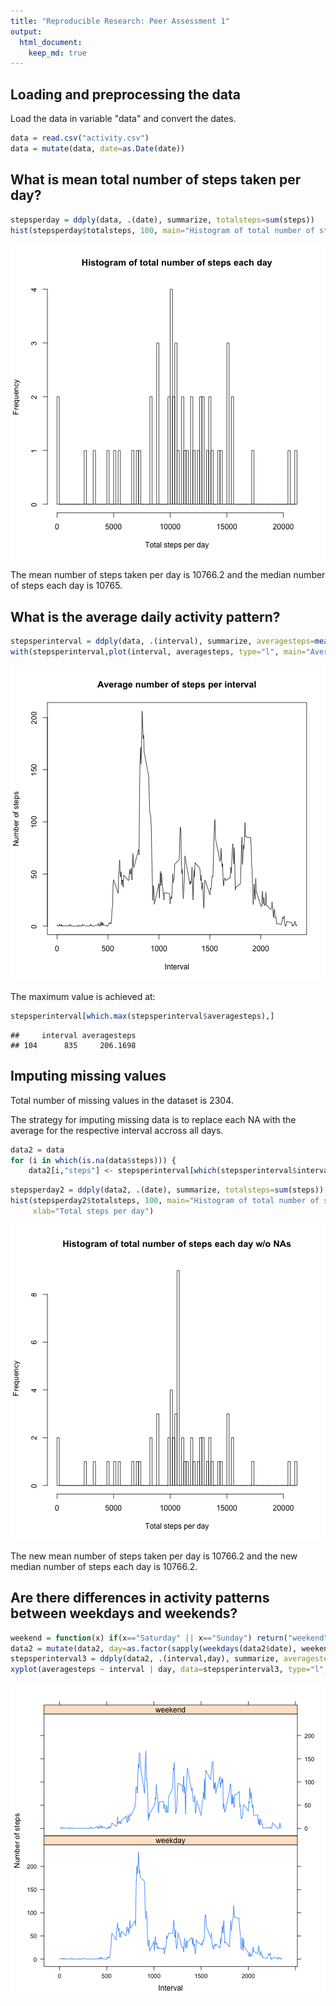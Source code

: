 ```yaml
---
title: "Reproducible Research: Peer Assessment 1"
output: 
  html_document:
    keep_md: true
---
```



## Loading and preprocessing the data


Load the data in variable "data" and convert the dates.

```r
data = read.csv("activity.csv")
data = mutate(data, date=as.Date(date))
```

## What is mean total number of steps taken per day?

```r
stepsperday = ddply(data, .(date), summarize, totalsteps=sum(steps))
hist(stepsperday$totalsteps, 100, main="Histogram of total number of steps each day", xlab="Total steps per day")
```

![plot of chunk unnamed-chunk-3](figure/unnamed-chunk-3-1.png) 

The mean number of steps taken per day is 
10766.2 and the median number of steps each day is 10765.


## What is the average daily activity pattern?

```r
stepsperinterval = ddply(data, .(interval), summarize, averagesteps=mean(steps,na.rm=TRUE))
with(stepsperinterval,plot(interval, averagesteps, type="l", main="Average number of steps per interval", xlab="Interval", ylab="Number of steps"))
```

![plot of chunk unnamed-chunk-4](figure/unnamed-chunk-4-1.png) 

The maximum value is achieved at:

```r
stepsperinterval[which.max(stepsperinterval$averagesteps),]
```

```
##     interval averagesteps
## 104      835     206.1698
```

## Imputing missing values
Total number of missing values in the dataset is 2304.

The strategy for imputing missing data is to replace each NA with the average for the respective interval accross all days.


```r
data2 = data
for (i in which(is.na(data$steps))) {
    data2[i,"steps"] <- stepsperinterval[which(stepsperinterval$interval==data[i,"interval"]),"averagesteps"]}
```


```r
stepsperday2 = ddply(data2, .(date), summarize, totalsteps=sum(steps))
hist(stepsperday2$totalsteps, 100, main="Histogram of total number of steps each day w/o NAs", 
     xlab="Total steps per day")
```

![plot of chunk unnamed-chunk-7](figure/unnamed-chunk-7-1.png) 

The new mean number of steps taken per day is 
10766.2 and the new median number of steps each day is 10766.2.


## Are there differences in activity patterns between weekdays and weekends?

```r
weekend = function(x) if(x=="Saturday" || x=="Sunday") return("weekend") else return("weekday")
data2 = mutate(data2, day=as.factor(sapply(weekdays(data2$date), weekend)))
stepsperinterval3 = ddply(data2, .(interval,day), summarize, averagesteps=mean(steps,na.rm=TRUE))
xyplot(averagesteps ~ interval | day, data=stepsperinterval3, type="l", xlab="Interval", ylab="Number of steps", layout= c(1,2))
```

![plot of chunk unnamed-chunk-8](figure/unnamed-chunk-8-1.png) 

